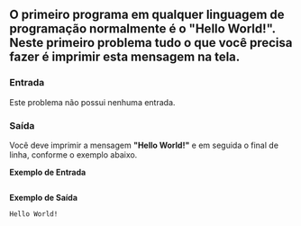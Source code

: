 ## O primeiro programa em qualquer linguagem de programação normalmente é o "Hello World!". Neste primeiro problema tudo o que você precisa fazer é imprimir esta mensagem na tela.

### Entrada
Este problema não possui nenhuma entrada.

### Saída
Você deve imprimir a mensagem **"Hello World!"** e em seguida o final de linha, conforme o exemplo abaixo.

**Exemplo de Entrada**
```
```

**Exemplo de Saída**
```
Hello World!
```